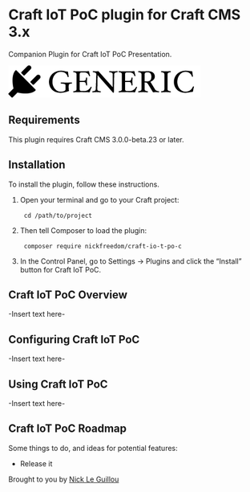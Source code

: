 # Craft IoT PoC plugin for Craft CMS 3.x

Companion Plugin for Craft IoT PoC Presentation.

![Screenshot](resources/img/plugin-logo.png)

## Requirements

This plugin requires Craft CMS 3.0.0-beta.23 or later.

## Installation

To install the plugin, follow these instructions.

1. Open your terminal and go to your Craft project:

        cd /path/to/project

2. Then tell Composer to load the plugin:

        composer require nickfreedom/craft-io-t-po-c

3. In the Control Panel, go to Settings → Plugins and click the “Install” button for Craft IoT PoC.

## Craft IoT PoC Overview

-Insert text here-

## Configuring Craft IoT PoC

-Insert text here-

## Using Craft IoT PoC

-Insert text here-

## Craft IoT PoC Roadmap

Some things to do, and ideas for potential features:

* Release it

Brought to you by [Nick Le Guillou](https://github.com/nickfreedom)
